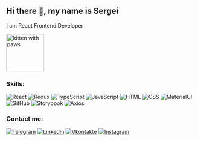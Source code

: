 ## Hi there :wave:, my name is Sergei 
I am React Frontend Developer

 <p align="left"><img src="https://99px.ru/sstorage/86/2016/12/image_860912160050307714064.gif" width="100" height="100" alt="kitten with paws"/></p>

### Skills:

<div align="left">
<img alt="React" src="https://img.shields.io/badge/-react-282C34?style=for-the-badge&amp;logo=react"/>
<img alt="Redux" src="https://img.shields.io/badge/-redux-282C34?style=for-the-badge&amp;logo=redux&amp;logoColor=6F3FB3"/>
<img alt="TypeScript" src="https://img.shields.io/badge/-typescript-282C34?style=for-the-badge&amp;logo=typescript"/>
<img alt="JavaScript" src="https://img.shields.io/badge/-javascript-282C34?style=for-the-badge&amp;logo=javascript"/>
<img alt="HTML" src="https://img.shields.io/badge/-html5-282C34?style=for-the-badge&amp;logo=html5"/>
<img alt="CSS" src="https://img.shields.io/badge/-css3-282C34?style=for-the-badge&amp;logo=css3&amp;logoColor=3296D0"/>
<img alt="MaterialUI" src="https://img.shields.io/badge/-material_ui-282C34?style=for-the-badge&amp;logo"/>
<img alt="GitHub" src="https://img.shields.io/badge/-github-282C34?style=for-the-badge&amp;logo=github"/>
<img alt="Storybook" src="https://img.shields.io/badge/-Storybook-282C34?style=for-the-badge&amp;logo=Storybook"/>
<img alt="Axios" src="https://img.shields.io/badge/-axios-282C34?style=for-the-badge&amp;logo"/>
</div>

### Contact me:

[![Telegram](https://img.shields.io/badge/-telegram-00A8E6?style=for-the-badge&logo=telegram)](https://t.me/Noblls)
[![LinkedIn](https://img.shields.io/badge/-linkedin-0273B2?style=for-the-badge&logo=linkedin)](https://www.linkedin.com/feed/)
[![Vkontakte](https://img.shields.io/badge/-vkontakte-0076FE?style=for-the-badge&logo=vk)](https://vk.com/id41270801)
[![Instagram](https://img.shields.io/badge/-instagram-282C34?style=for-the-badge&logo=instagram&logoColor=B03B96)](https://www.instagram.com/sergikon/)
